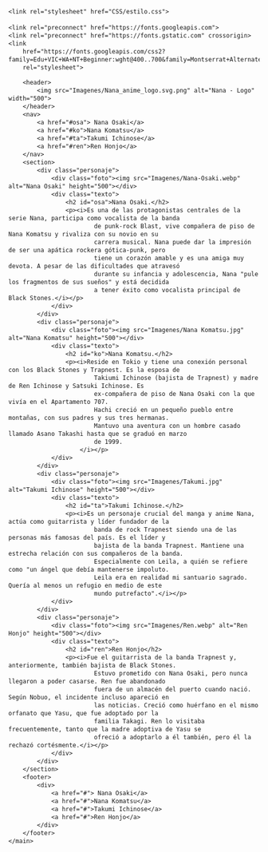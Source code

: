 <html lang="en">

<head>
    <meta charset="UTF-8">
    <meta name="viewport" content="width=device-width, initial-scale=1.0">
    <title>Document</title>

    <link rel="stylesheet" href="CSS/estilo.css">

    <link rel="preconnect" href="https://fonts.googleapis.com">
    <link rel="preconnect" href="https://fonts.gstatic.com" crossorigin>
    <link
        href="https://fonts.googleapis.com/css2?family=Edu+VIC+WA+NT+Beginner:wght@400..700&family=Montserrat+Alternates:ital,wght@0,100;0,200;0,300;0,400;0,500;0,600;0,700;0,800;0,900;1,100;1,200;1,300;1,400;1,500;1,600;1,700;1,800;1,900&display=swap"
        rel="stylesheet">
</head>

<body>
    <main>

        <header>
            <img src="Imagenes/Nana_anime_logo.svg.png" alt="Nana - Logo" width="500">
        </header>
        <nav>
            <a href="#osa"> Nana Osaki</a>
            <a href="#ko">Nana Komatsu</a>
            <a href="#ta">Takumi Ichinose</a>
            <a href="#ren">Ren Honjo</a>
        </nav>
        <section>
            <div class="personaje">
                <div class="foto"><img src="Imagenes/Nana-Osaki.webp" alt="Nana Osaki" height="500"></div>
                <div class="texto">
                    <h2 id="osa">Nana Osaki.</h2>
                    <p><i>Es una de las protagonistas centrales de la serie Nana, participa como vocalista de la banda
                            de punk-rock Blast, vive compañera de piso de Nana Komatsu y rivaliza con su novio en su
                            carrera musical. Nana puede dar la impresión de ser una apática rockera gótica-punk, pero
                            tiene un corazón amable y es una amiga muy devota. A pesar de las dificultades que atravesó
                            durante su infancia y adolescencia, Nana "pule los fragmentos de sus sueños" y está decidida
                            a tener éxito como vocalista principal de Black Stones.</i></p>
                </div>
            </div>
            <div class="personaje">
                <div class="foto"><img src="Imagenes/Nana Komatsu.jpg" alt="Nana Komatsu" height="500"></div>
                <div class="texto">
                    <h2 id="ko">Nana Komatsu.</h2>
                    <p><i>Reside en Tokio y tiene una conexión personal con los Black Stones y Trapnest. Es la esposa de
                            Takiumi Ichinose (bajista de Trapnest) y madre de Ren Ichinose y Satsuki Ichinose. Es
                            ex-compañera de piso de Nana Osaki con la que vivía en el Apartamento 707.
                            Hachi creció en un pequeño pueblo entre montañas, con sus padres y sus tres hermanas.
                            Mantuvo una aventura con un hombre casado llamado Asano Takashi hasta que se graduó en marzo
                            de 1999.
                        </i></p>
                </div>
            </div>
            <div class="personaje">
                <div class="foto"><img src="Imagenes/Takumi.jpg" alt="Takumi Ichinose" height="500"></div>
                <div class="texto">
                    <h2 id="ta">Takumi Ichinose.</h2>
                    <p><i>Es un personaje crucial del manga y anime Nana, actúa como guitarrista y líder fundador de la
                            banda de rock Trapnest siendo una de las personas más famosas del país. Es el líder y
                            bajista de la banda Trapnest. Mantiene una estrecha relación con sus compañeros de la banda.
                            Especialmente con Leila, a quién se refiere como "un ángel que debía mantenerse impoluto.
                            Leila era en realidad mi santuario sagrado. Quería al menos un refugio en medio de este
                            mundo putrefacto".</i></p>
                </div>
            </div>
            <div class="personaje">
                <div class="foto"><img src="Imagenes/Ren.webp" alt="Ren Honjo" height="500"></div>
                <div class="texto">
                    <h2 id="ren">Ren Honjo</h2>
                    <p><i>Fue el guitarrista de la banda Trapnest y, anteriormente, también bajista de Black Stones.
                            Estuvo prometido con Nana Osaki, pero nunca llegaron a poder casarse. Ren fue abandonado
                            fuera de un almacén del puerto cuando nació. Según Nobuo, el incidente incluso apareció en
                            las noticias. Creció como huérfano en el mismo orfanato que Yasu, que fue adoptado por la
                            familia Takagi. Ren lo visitaba frecuentemente, tanto que la madre adoptiva de Yasu se
                            ofreció a adoptarlo a él también, pero él la rechazó cortésmente.</i></p>
                </div>
            </div>
        </section>
        <footer>
            <div>
                <a href="#"> Nana Osaki</a>
                <a href="#">Nana Komatsu</a>
                <a href="#">Takumi Ichinose</a>
                <a href="#">Ren Honjo</a>
            </div>
        </footer>
    </main>
</body>
